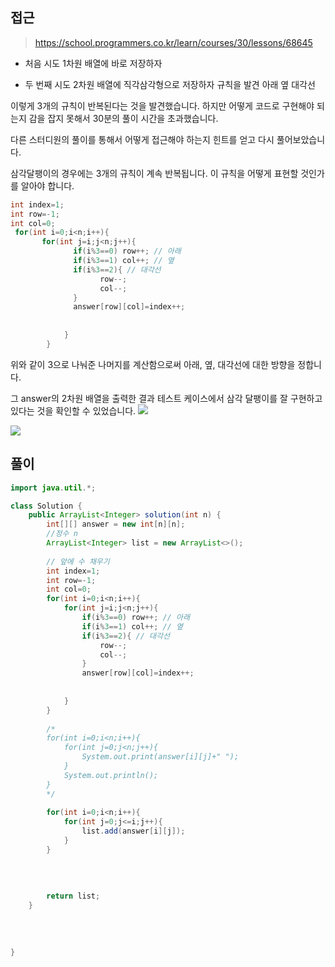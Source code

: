 ## 접근
>https://school.programmers.co.kr/learn/courses/30/lessons/68645

- 처음 시도
1차원 배열에 바로 저장하자

- 두 번째 시도
2차원 배열에 직각삼각형으로 저장하자
규칙을 발견
아래
옆
대각선

 이렇게 3개의 규칙이 반복된다는 것을 발견했습니다.
 하지만 어떻게 코드로 구현해야 되는지 감을 잡지 못해서
 30분의 풀이 시간을 초과했습니다.
 
다른 스터디원의 풀이를 통해서 어떻게 접근해야 하는지 힌트를 얻고
다시 풀어보았습니다.

삼각달팽이의 경우에는
3개의 규칙이 계속 반복됩니다.
이 규칙을 어떻게 표현할 것인가를 알아야 합니다.
```java
int index=1;
int row=-1;
int col=0;
 for(int i=0;i<n;i++){
       for(int j=i;j<n;j++){
              if(i%3==0) row++; // 아래
              if(i%3==1) col++; // 옆
              if(i%3==2){ // 대각선
                    row--;
                    col--;
              }
              answer[row][col]=index++;
                
                
            }
        }
```
위와 같이 3으로 나눠준 나머지를 계산함으로써 
아래, 옆, 대각선에 대한 방향을 정합니다.

그 answer의 2차원 배열을 출력한 결과
테스트 케이스에서 삼각 달팽이를 잘 구현하고 있다는 것을 확인할 수 있었습니다.
![](https://velog.velcdn.com/images/byeolhaha/post/2163207e-2e9a-4b68-a26b-c2b9e59113b0/image.png)

![](https://velog.velcdn.com/images/byeolhaha/post/44a901c7-67af-4187-80c4-b1955d936e2e/image.png)

## 풀이
```java
import java.util.*;

class Solution {
    public ArrayList<Integer> solution(int n) {
        int[][] answer = new int[n][n];
        //정수 n
        ArrayList<Integer> list = new ArrayList<>();
        
        // 앞에 수 채우기
        int index=1;
        int row=-1;
        int col=0;
        for(int i=0;i<n;i++){
            for(int j=i;j<n;j++){
                if(i%3==0) row++; // 아래
                if(i%3==1) col++; // 옆
                if(i%3==2){ // 대각선
                    row--;
                    col--;
                }
                answer[row][col]=index++;
                
                
            }
        }
        
        /*
        for(int i=0;i<n;i++){
            for(int j=0;j<n;j++){
                System.out.print(answer[i][j]+" ");
            }
            System.out.println();
        }
        */
        
        for(int i=0;i<n;i++){
            for(int j=0;j<=i;j++){
                list.add(answer[i][j]);
            }
        }
        
        
        
        
        return list;
    }
    
    
    
    
}
```